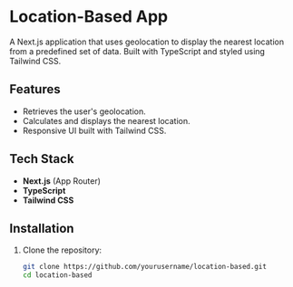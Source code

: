 # Location-Based App

A Next.js application that uses geolocation to display the nearest location from a predefined set of data. Built with TypeScript and styled using Tailwind CSS.

## Features
- Retrieves the user's geolocation.
- Calculates and displays the nearest location.
- Responsive UI built with Tailwind CSS.

## Tech Stack
- **Next.js** (App Router)
- **TypeScript**
- **Tailwind CSS**

## Installation

1. Clone the repository:
   ```bash
   git clone https://github.com/yourusername/location-based.git
   cd location-based
